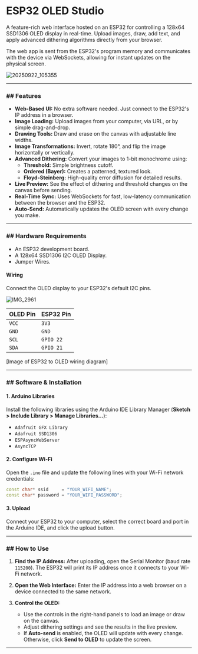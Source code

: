 # ESP32 OLED Studio

A feature-rich web interface hosted on an ESP32 for controlling a 128x64 SSD1306 OLED display in real-time. Upload images, draw, add text, and apply advanced dithering algorithms directly from your browser.

The web app is sent from the ESP32's program memory and communicates with the device via WebSockets, allowing for instant updates on the physical screen.

![20250922_105355](https://github.com/user-attachments/assets/74fafea8-6de7-4556-a279-8f8614b72753)


---

### ## Features

* **Web-Based UI:** No extra software needed. Just connect to the ESP32's IP address in a browser.
* **Image Loading:** Upload images from your computer, via URL, or by simple drag-and-drop.
* **Drawing Tools:** Draw and erase on the canvas with adjustable line widths.
* **Image Transformations:** Invert, rotate 180°, and flip the image horizontally or vertically.
* **Advanced Dithering:** Convert your images to 1-bit monochrome using:
    * **Threshold:** Simple brightness cutoff.
    * **Ordered (Bayer):** Creates a patterned, textured look.
    * **Floyd-Steinberg:** High-quality error diffusion for detailed results.
* **Live Preview:** See the effect of dithering and threshold changes on the canvas before sending.
* **Real-Time Sync:** Uses WebSockets for fast, low-latency communication between the browser and the ESP32.
* **Auto-Send:** Automatically updates the OLED screen with every change you make.

---

### ## Hardware Requirements

* An ESP32 development board.
* A 128x64 SSD1306 I2C OLED Display.
* Jumper Wires.

#### Wiring

Connect the OLED display to your ESP32's default I2C pins.

![IMG_2961](https://github.com/user-attachments/assets/547c0fe3-ed43-4fab-b922-d0d6bd494300)


| OLED Pin | ESP32 Pin |
| :------- | :-------- |
| `VCC`    | `3V3`     |
| `GND`    | `GND`     |
| `SCL`    | `GPIO 22` |
| `SDA`    | `GPIO 21` |

[Image of ESP32 to OLED wiring diagram]

---

### ## Software & Installation

#### 1. Arduino Libraries

Install the following libraries using the Arduino IDE Library Manager (**Sketch > Include Library > Manage Libraries...**):

* `Adafruit GFX Library`
* `Adafruit SSD1306`
* `ESPAsyncWebServer`
* `AsyncTCP`

#### 2. Configure Wi-Fi

Open the `.ino` file and update the following lines with your Wi-Fi network credentials:

```cpp
const char* ssid     = "YOUR_WIFI_NAME";
const char* password = "YOUR_WIFI_PASSWORD";
```

#### 3. Upload

Connect your ESP32 to your computer, select the correct board and port in the Arduino IDE, and click the upload button.

---

### ## How to Use

1.  **Find the IP Address:** After uploading, open the Serial Monitor (baud rate `115200`). The ESP32 will print its IP address once it connects to your Wi-Fi network.

2.  **Open the Web Interface:** Enter the IP address into a web browser on a device connected to the same network.

3.  **Control the OLED:**
    * Use the controls in the right-hand panels to load an image or draw on the canvas.
    * Adjust dithering settings and see the results in the live preview.
    * If **Auto-send** is enabled, the OLED will update with every change. Otherwise, click **Send to OLED** to update the screen.

---
